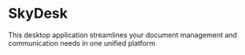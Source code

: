 # SkyDesk
This desktop application streamlines your document management and communication needs in one unified platform
